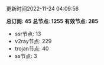 更新时间2022-11-24 04:09:56

**总订阅: 45**
**总节点: 1255**
**有效节点: 285**
- ssr节点: 13
- v2ray节点: 229
- trojan节点: 40
- ss节点: 3

